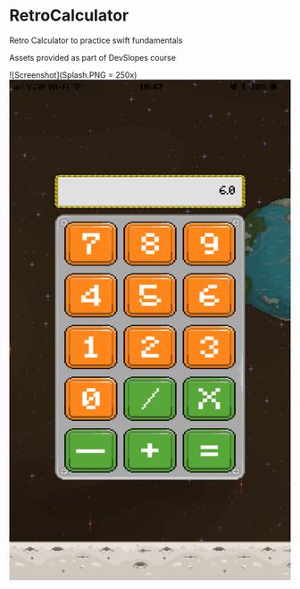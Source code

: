 # RetroCalculator
Retro Calculator to practice swift fundamentals

Assets provided as part of DevSlopes course

![Screenshot](Splash.PNG = 250x)
![Screenshot](Calc.PNG)
